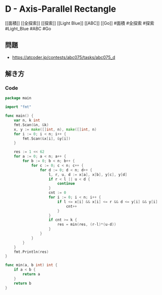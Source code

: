 # D - Axis-Parallel Rectangle
[[面積]] [[全探索]] [[探索]] [[Light Blue]] [[ABC]] [[Go]]
#面積 #全探索 #探索 #Light_Blue #ABC #Go 

## 問題
- https://atcoder.jp/contests/abc075/tasks/abc075_d

## 解き方
### Code
```go
package main

import "fmt"

func main() {
	var n, k int
	fmt.Scan(&n, &k)
	x, y := make([]int, n), make([]int, n)
	for i := 0; i < n; i++ {
		fmt.Scan(&x[i], &y[i])
	}

	res := 1 << 62
	for a := 0; a < n; a++ {
		for b := 0; b < n; b++ {
			for c := 0; c < n; c++ {
				for d := 0; d < n; d++ {
					l, r, u, d := x[a], x[b], y[c], y[d]
					if r < l || u < d {
						continue
					}
					cnt := 0
					for i := 0; i < n; i++ {
						if l <= x[i] && x[i] <= r && d <= y[i] && y[i] <= u {
							cnt++
						}
					}
					if cnt >= k {
						res = min(res, (r-l)*(u-d))
					}
				}
			}
		}
	}
	fmt.Println(res)
}

func min(a, b int) int {
	if a < b {
		return a
	}
	return b
}
```